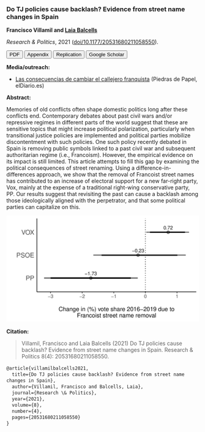 ### Do TJ policies cause backlash? Evidence from street name changes in Spain

**Francisco Villamil and [Laia Balcells](https://www.laiabalcells.com/)**

*Research & Politics*, 2021 ([doi/10.1177/20531680211058550](https://doi.org/10.1177/20531680211058550)).

<a href="https://journals.sagepub.com/doi/pdf/10.1177/20531680211058550" target="_blank"><button type="button button1">PDF</button></a> <a href="https://nbviewer.org/github/franvillamil/franvillamil.github.io/blob/master/files/pubs/appendix_Villamil_Balcells_2021.pdf" target="_blank"><button type="button button1">Appendix</button></a> <a href="https://github.com/franvillamil/streets_vox" target="_blank"><button type="button button1">Replication</button></a> <a href="https://scholar.google.com/citations?view_op=view_citation&hl=en&user=G10YqfQAAAAJ&citation_for_view=G10YqfQAAAAJ:qjMakFHDy7sC" target="_blank"><button type="button button1">Google Scholar</button></a>

**Media/outreach:**

- [Las consecuencias de cambiar el callejero franquista](https://www.eldiario.es/piedrasdepapel/justicia-transicional-memoria-historica_132_8453155.html) (Piedras de Papel, elDiario.es)

**Abstract:**

Memories of old conflicts often shape domestic politics long after these conflicts end. Contemporary debates about past civil wars and/or repressive regimes in different parts of the world suggest that these are sensitive topics that might increase political polarization, particularly when transitional justice policies are implemented and political parties mobilize discontentment with such policies. One such policy recently debated in Spain is removing public symbols linked to a past civil war and subsequent authoritarian regime (i.e., Francoism). However, the empirical evidence on its impact is still limited. This article attempts to fill this gap by examining the political consequences of street renaming. Using a difference-in-differences approach, we show that the removal of Francoist street names has contributed to an increase of electoral support for a new far-right party, Vox, mainly at the expense of a traditional right-wing conservative party, PP. Our results suggest that revisiting the past can cause a backlash among those ideologically aligned with the perpetrator, and that some political parties can capitalize on this.

<img src="https://github.com/franvillamil/franvillamil.github.io/raw/master/pubs/img/did_streets.jpg">

**Citation:**

> Villamil, Francisco and Laia Balcells (2021) Do TJ policies cause backlash? Evidence from street name changes in Spain. Research & Politics 8(4): 20531680211058550.

```
@article{villamilbalcells2021,
  title={Do TJ policies cause backlash? Evidence from street name changes in Spain},
  author={Villamil, Francisco and Balcells, Laia},
  journal={Research \& Politics},
  year={2021},
  volume={8},
  number={4},
  pages={20531680211058550}
}
```